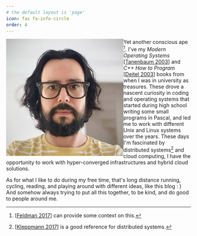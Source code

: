 ```yaml
---
# the default layout is 'page'
icon: fas fa-info-circle
order: 4
---
```


<img src="/assets/img/harold.jpeg" align="left">

Yet another conscious ape [^1]. I've my *Modern Operating Systems* [[Tanenbaum 2003](https://www.amazon.com/Modern-Operating-Systems-Andrew-Tanenbaum/dp/013359162X)] and *C++ How to Program* [[Deitel 2003](https://www.amazon.com/How-Program-4th-Harvey-Deitel/dp/0130384747/ref=sr_1_3?crid=21ALD0K6QAF4B&keywords=C%2B%2B+How+to+Program&qid=1678283380&s=books&sprefix=c%2B%2B+how+to+program%2Cstripbooks-intl-ship%2C273&sr=1-3)] books from when I was in university as treasures. These drove a nascent curiosity in coding and operating systems that started during high school writing some small programs in Pascal, and led me to work with different Unix and Linux systems over the years. These days I'm fascinated by distributed systems[^2] and cloud computing, I have the opportunity to work with hyper-converged infrastructures and hybrid cloud solutions.

As for what I like to do during my free time, that's long distance running, cycling, reading, and playing around with different ideas, like this blog : ) And somehow always trying to put all this together, to be kind, and do good to people around me. 

[^1]: [[Feldman 2017](https://www.amazon.com/How-Emotions-Are-Made-Secret/dp/0544133315/ref=tmm_hrd_swatch_0?_encoding=UTF8&qid=1678289364&sr=1-1)] can provide some context on this.
[^2]: [[Kleppmann 2017](https://www.amazon.com/Designing-Data-Intensive-Applications-Reliable-Maintainable-ebook/dp/B06XPJML5D/ref=tmm_kin_swatch_0?_encoding=UTF8&qid=1678290705&sr=1-1)] is a good reference for distributed systems.